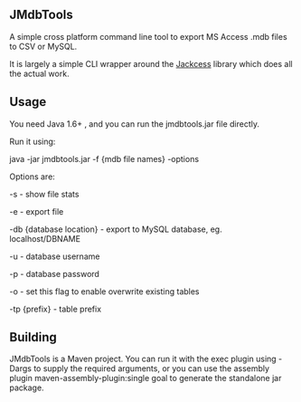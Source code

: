 JMdbTools
---------

A simple cross platform command line tool to export MS Access .mdb files to CSV or MySQL.

It is largely a simple CLI wrapper around the [Jackcess](http://jackcess.sourceforge.net/) library which does all the
actual work.


Usage
-----

You need Java 1.6+ , and you can run the jmdbtools.jar file directly.

Run it using:

java -jar jmdbtools.jar -f {mdb file names} -options

Options are:

-s - show file stats

-e - export file

-db {database location} - export to MySQL database, eg. localhost/DBNAME

-u - database username

-p - database password

-o - set this flag to enable overwrite existing tables

-tp {prefix} - table prefix



Building
--------

JMdbTools is a Maven project. You can run it with the exec plugin using -Dargs to supply the required arguments, or you
can use the assembly plugin maven-assembly-plugin:single goal to generate the standalone jar package. 

